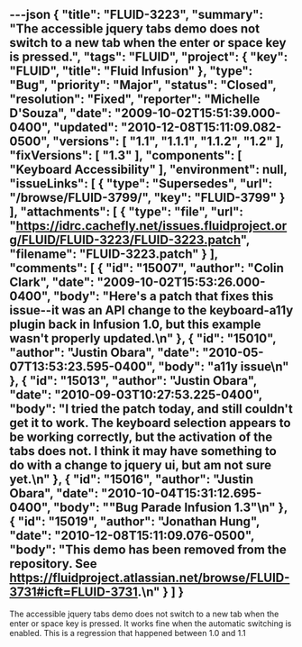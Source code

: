 ---json
{
  "title": "FLUID-3223",
  "summary": "The accessible jquery tabs demo does not switch to a new tab when the enter or space key is pressed.",
  "tags": "FLUID",
  "project": {
    "key": "FLUID",
    "title": "Fluid Infusion"
  },
  "type": "Bug",
  "priority": "Major",
  "status": "Closed",
  "resolution": "Fixed",
  "reporter": "Michelle D'Souza",
  "date": "2009-10-02T15:51:39.000-0400",
  "updated": "2010-12-08T15:11:09.082-0500",
  "versions": [
    "1.1",
    "1.1.1",
    "1.1.2",
    "1.2"
  ],
  "fixVersions": [
    "1.3"
  ],
  "components": [
    "Keyboard Accessibility"
  ],
  "environment": null,
  "issueLinks": [
    {
      "type": "Supersedes",
      "url": "/browse/FLUID-3799/",
      "key": "FLUID-3799"
    }
  ],
  "attachments": [
    {
      "type": "file",
      "url": "https://idrc.cachefly.net/issues.fluidproject.org/FLUID/FLUID-3223/FLUID-3223.patch",
      "filename": "FLUID-3223.patch"
    }
  ],
  "comments": [
    {
      "id": "15007",
      "author": "Colin Clark",
      "date": "2009-10-02T15:53:26.000-0400",
      "body": "Here's a patch that fixes this issue--it was an API change to the keyboard-a11y plugin back in Infusion 1.0, but this example wasn't properly updated.\n"
    },
    {
      "id": "15010",
      "author": "Justin Obara",
      "date": "2010-05-07T13:53:23.595-0400",
      "body": "a11y issue\n"
    },
    {
      "id": "15013",
      "author": "Justin Obara",
      "date": "2010-09-03T10:27:53.225-0400",
      "body": "I tried the patch today, and still couldn't get it to work. The keyboard selection appears to be working correctly, but the activation of the tabs does not. I think it may have something to do with a change to jquery ui, but am  not sure yet.\n"
    },
    {
      "id": "15016",
      "author": "Justin Obara",
      "date": "2010-10-04T15:31:12.695-0400",
      "body": "\"Bug Parade Infusion 1.3\"\n"
    },
    {
      "id": "15019",
      "author": "Jonathan Hung",
      "date": "2010-12-08T15:11:09.076-0500",
      "body": "This demo has been removed from the repository. See <https://fluidproject.atlassian.net/browse/FLUID-3731#icft=FLUID-3731>.\n"
    }
  ]
}
---
The accessible jquery tabs demo does not switch to a new tab when the enter or space key is pressed. It works fine when the automatic switching is enabled. This is a regression that happened between 1.0 and 1.1

        
